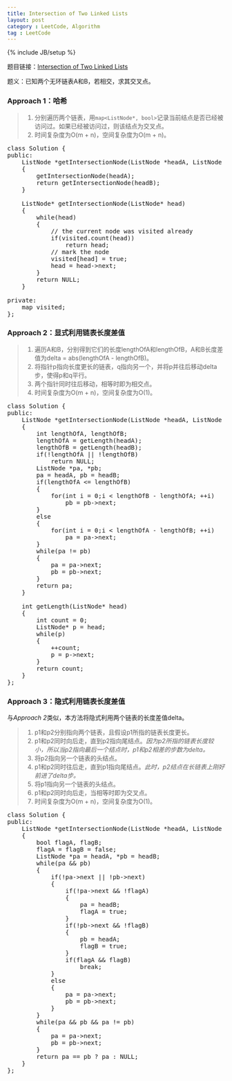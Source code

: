 ```yaml
---
title: Intersection of Two Linked Lists
layout: post
category : LeetCode, Algorithm
tag : LeetCode
---
```

{% include JB/setup %}

题目链接：[Intersection of Two Linked Lists](https://leetcode.com/problems/intersection-of-two-linked-lists/)

题义：已知两个无环链表A和B，若相交，求其交叉点。

<h3>Approach 1：哈希</h3>

>1. 分别遍历两个链表，用`map<ListNode*, bool>`记录当前结点是否已经被访问过。如果已经被访问过，则该结点为交叉点。
>2. 时间复杂度为O(m + n)，空间复杂度为O(m + n)。

<pre class="prettyprint lang-cpp">
class Solution {
public:
    ListNode *getIntersectionNode(ListNode *headA, ListNode *headB) 
    {
        getIntersectionNode(headA);
        return getIntersectionNode(headB);
    }
    
    ListNode* getIntersectionNode(ListNode* head)
    {
        while(head)
        {
            // the current node was visited already
            if(visited.count(head))
                return head;
            // mark the node
            visited[head] = true;
            head = head->next;
        }
        return NULL;
    }
    
private:
    map<ListNode*, bool> visited;
};
</pre>

<h3>Approach 2：显式利用链表长度差值</h3>

>1. 遍历A和B，分别得到它们的长度lengthOfA和lengthOfB，A和B长度差值为delta = abs(lengthOfA - lengthOfB)。
>2. 将指针p指向长度更长的链表，q指向另一个，并将p并往后移动delta步，使得p和q平行。
>3. 两个指针同时往后移动，相等时即为相交点。
>4. 时间复杂度为O(m + n)，空间复杂度为O(1)。

<pre class="prettyprint lang-cpp">
class Solution {
public:
    ListNode *getIntersectionNode(ListNode *headA, ListNode *headB) 
    {
        int lengthOfA, lengthOfB;
        lengthOfA = getLength(headA);
        lengthOfB = getLength(headB);
        if(!lengthOfA || !lengthOfB)
            return NULL;
        ListNode *pa, *pb;
        pa = headA, pb = headB;
        if(lengthOfA <= lengthOfB)
        {
            for(int i = 0;i < lengthOfB - lengthOfA; ++i)
                pb = pb->next;
        }
        else
        {
            for(int i = 0;i < lengthOfA - lengthOfB; ++i)
                pa = pa->next;
        }
        while(pa != pb)
        {
            pa = pa->next;
            pb = pb->next;
        }
        return pa;
    }
    
    int getLength(ListNode* head)
    {
        int count = 0;
        ListNode* p = head;
        while(p)
        {
            ++count;
            p = p->next;
        }
        return count;
    }
};
</pre>

<h3>Approach 3：隐式利用链表长度差值</h3>

与*Approach 2*类似，本方法将隐式利用两个链表的长度差值delta。

>1. p1和p2分别指向两个链表，且假设p1所指的链表长度更长。
>2. p1和p2同时向后走，直到p2指向尾结点。*因为p2所指的链表长度较小，所以当p2指向最后一个结点时，p1和p2相差的步数为delta。*
>3. 将p2指向另一个链表的头结点。
>4. p1和p2同时往后走，直到p1指向尾结点。*此时，p2结点在长链表上刚好前进了delta步。*
>5. 将p1指向另一个链表的头结点。
>6. p1和p2同时向后走，当相等时即为交叉点。
>7. 时间复杂度为O(m + n)，空间复杂度为O(1)。


<pre class="prettyprint lang-cpp">
class Solution {
public:
    ListNode *getIntersectionNode(ListNode *headA, ListNode *headB) 
    {
        bool flagA, flagB;
        flagA = flagB = false;
        ListNode *pa = headA, *pb = headB;
        while(pa && pb)
        {
            if(!pa->next || !pb->next)
            {
                if(!pa->next && !flagA)
                {
                    pa = headB;
                    flagA = true;
                }
                if(!pb->next && !flagB)
                {
                    pb = headA;
                    flagB = true;
                }
                if(flagA && flagB)
                    break;
            }
            else
            {
                pa = pa->next;
                pb = pb->next;
            }
        }
        while(pa && pb && pa != pb)
        {
            pa = pa->next;
            pb = pb->next;
        }
        return pa == pb ? pa : NULL;
    }
};
</pre>
